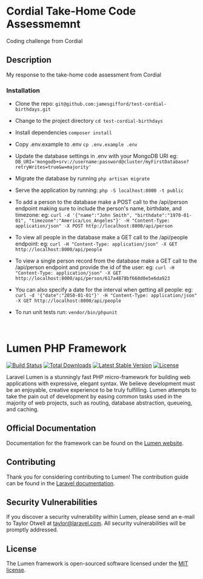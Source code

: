 # Cordial Take-Home Code Assessmemnt

Coding challenge from Cordial

## Description

My response to the take-home code assessment from Cordial

### Installation

* Clone the repo:
`git@github.com:jamesgifford/test-cordial-birthdays.git`

* Change to the project directory
`cd test-cordial-birthdays`

* Install dependencies
`composer install`

* Copy .env.example to .env
`cp .env.example .env`

* Update the database settings in .env with your MongoDB URI
eg: `DB_URI='mongodb+srv://username:password@cluster/myFirstDatabase?retryWrites=true&w=majority'`

* Migrate the database by running
`php artisan migrate`

* Serve the application by running:
`php -S localhost:8000 -t public`

* To add a person to the database make a POST call to the /api/person endpoint making sure to include the person's name, birthdate, and timezone:
eg: `curl -d '{"name":"John Smith", "birthdate":"1970-01-01", "timezone":"America/Los_Angeles"}' -H "Content-Type: application/json" -X POST http://localhost:8000/api/person`

* To view all people in the database make a GET call to the /api/people endpoint:
eg: `curl -H "Content-Type: application/json" -X GET http://localhost:8000/api/people`

* To view a single person record from the database make a GET call to the /api/person endpoint and provide the id of the user:
eg: `curl -H "Content-Type: application/json" -X GET http://localhost:8000/api/person/617a4878bf668d0e5e6da923`

* You can also specify a date for the interval when getting all people:
eg: `curl -d '{"date":"2050-01-01"}' -H "Content-Type: application/json" -X GET http://localhost:8000/api/people`

* To run unit tests run:
`vendor/bin/phpunit`

&nbsp;
&nbsp;
&nbsp;
&nbsp;
&nbsp;

# Lumen PHP Framework

[![Build Status](https://travis-ci.org/laravel/lumen-framework.svg)](https://travis-ci.org/laravel/lumen-framework)
[![Total Downloads](https://img.shields.io/packagist/dt/laravel/framework)](https://packagist.org/packages/laravel/lumen-framework)
[![Latest Stable Version](https://img.shields.io/packagist/v/laravel/framework)](https://packagist.org/packages/laravel/lumen-framework)
[![License](https://img.shields.io/packagist/l/laravel/framework)](https://packagist.org/packages/laravel/lumen-framework)

Laravel Lumen is a stunningly fast PHP micro-framework for building web applications with expressive, elegant syntax. We believe development must be an enjoyable, creative experience to be truly fulfilling. Lumen attempts to take the pain out of development by easing common tasks used in the majority of web projects, such as routing, database abstraction, queueing, and caching.

## Official Documentation

Documentation for the framework can be found on the [Lumen website](https://lumen.laravel.com/docs).

## Contributing

Thank you for considering contributing to Lumen! The contribution guide can be found in the [Laravel documentation](https://laravel.com/docs/contributions).

## Security Vulnerabilities

If you discover a security vulnerability within Lumen, please send an e-mail to Taylor Otwell at taylor@laravel.com. All security vulnerabilities will be promptly addressed.

## License

The Lumen framework is open-sourced software licensed under the [MIT license](https://opensource.org/licenses/MIT).
